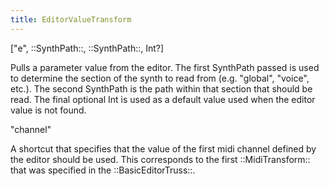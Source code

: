 ```yaml
---
title: EditorValueTransform
---
```


<rule>
["e", ::SynthPath::, ::SynthPath::, Int?]
</rule>

Pulls a parameter value from the editor. The first SynthPath passed is used to determine the section of the synth to read from (e.g. "global", "voice", etc.). The second SynthPath is the path within that section that should be read. The final optional Int is used as a default value used when the editor value is not found.

<rule>"channel"</rule>

A shortcut that specifies that the value of the first midi channel defined by the editor should be used. This corresponds to the first ::MidiTransform:: that was specified in the ::BasicEditorTruss::.